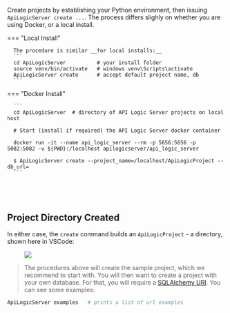 Create projects by establishing your Python environment, then issuing `ApiLogicServer create ...`.  The process differs slighly on whether you are using Docker, or a local install.

=== "Local Install"

      The procedure is similar __for local installs:__
      ```
      cd ApiLogicServer          # your install folder
      source venv/bin/activate   # windows venv\Scripts\activate
      ApiLogicServer create      # accept default project name, db
      ```

=== "Docker Install"

      ```
      cd ApiLogicServer  # directory of API Logic Server projects on local host

      # Start (install if required) the API Logic Server docker container

      docker run -it --name api_logic_server --rm -p 5656:5656 -p 5002:5002 -v ${PWD}:/localhost apilogicserver/api_logic_server

      $ ApiLogicServer create --project_name=/localhost/ApiLogicProject --db_url=
      ```

&nbsp;
---

## Project Directory Created

In either case, the `create` command builds an `ApiLogicProject` - a directory, shown here in VSCode:

<figure><img src="https://github.com/valhuber/apilogicserver/wiki/images/generated-project.png?raw=true"></figure>

  > The procedures above will create the sample project, which we recommend to start with.  You will then want to create a project with your own database.  For that, you will require a [SQLAlchemy URI](https://docs.sqlalchemy.org/en/14/core/engines.html).  You can see some examples:

```bash
ApiLogicServer examples   # prints a list of url examples
```